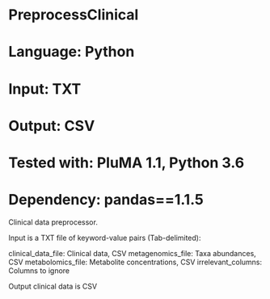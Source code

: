 # PreprocessClinical
# Language: Python
# Input: TXT
# Output: CSV
# Tested with: PluMA 1.1, Python 3.6
# Dependency: pandas==1.1.5

Clinical data preprocessor.

Input is a TXT file of keyword-value pairs (Tab-delimited):

clinical_data_file: Clinical data, CSV
metagenomics_file: Taxa abundances, CSV
metabolomics_file: Metabolite concentrations, CSV
irrelevant_columns: Columns to ignore

Output clinical data is CSV
